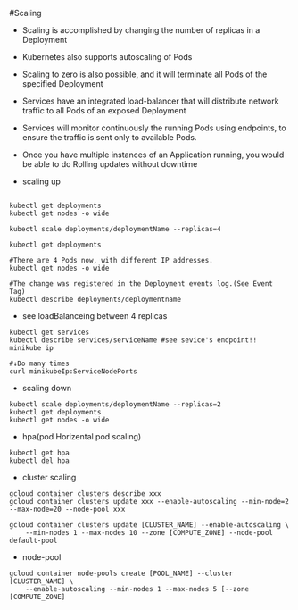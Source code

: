 #Scaling
- Scaling is accomplished by changing the number of replicas in a Deployment
- Kubernetes also supports autoscaling of Pods
- Scaling to zero is also possible, and it will terminate all Pods of the specified Deployment
-  Services have an integrated load-balancer that will distribute network traffic to all Pods of an exposed Deployment
- Services will monitor continuously the running Pods using endpoints, to ensure the traffic is sent only to available Pods.
- Once you have multiple instances of an Application running, you would be able to do Rolling updates without downtime

- scaling up
```

kubectl get deployments
kubectl get nodes -o wide

kubectl scale deployments/deploymentName --replicas=4

kubectl get deployments

#There are 4 Pods now, with different IP addresses. 
kubectl get nodes -o wide

#The change was registered in the Deployment events log.(See Event Tag)
kubectl describe deployments/deploymentname
```

- see loadBalanceing between 4 replicas
```
kubectl get services
kubectl describe services/serviceName #see sevice's endpoint!!
minikube ip

#↓Do many times
curl minikubeIp:ServiceNodePorts

```

- scaling down
```
kubectl scale deployments/deploymentName --replicas=2
kubectl get deployments
kubectl get nodes -o wide

```

- hpa(pod Horizental pod scaling)
```
kubectl get hpa
kubectl del hpa
```

- cluster scaling
```
gcloud container clusters describe xxx
gcloud container clusters update xxx --enable-autoscaling --min-node=2 --max-node=20 --node-pool xxx

gcloud container clusters update [CLUSTER_NAME] --enable-autoscaling \
    --min-nodes 1 --max-nodes 10 --zone [COMPUTE_ZONE] --node-pool default-pool
```
- node-pool
 ```
 gcloud container node-pools create [POOL_NAME] --cluster [CLUSTER_NAME] \
     --enable-autoscaling --min-nodes 1 --max-nodes 5 [--zone [COMPUTE_ZONE]
 ```
 
 


